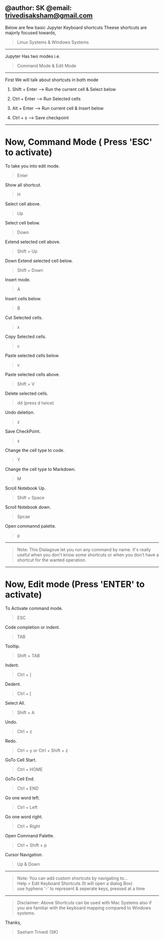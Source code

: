 @author: SK
@email: trivedisaksham@gmail.com
--------------------------------------------------------------------------
Below are few basic Jupyter Keyboard shortcuts
Theese shortcuts are majorly focused towards,
> Linux Systems & Windows Systems
--------------------------------------------------------------------------

Jupyter Has two modes i.e. 

> Command Mode & Edit Mode

--------------------------------------------------------------------------

First We will talk about shortcuts in both mode

1. Shift + Enter --> Run the current cell & Select below

2. Ctrl + Enter --> Run Selected cells

3. Alt + Enter --> Run current cell & Insert below

4. Ctrl + s --> Save checkpoint

--------------------------------------------------------------------------

# Now, Command Mode  ( Press 'ESC' to activate)

To take you into edit mode.
> Enter

Show all shortcut.
> H  

Select cell above.
> Up 
 
Select cell below.
> Down 

Extend selected cell above.
> Shift + Up 

Down Extend selected cell below.
> Shift + Down 

Insert mode.
> A

Insert cells below.
> B

Cut Selected cells.
> x

Copy Selected cells.
> c

Paste selected cells below.
> v

Paste selected cells above.
> Shift + V

Delete selected cells.
> dd (press d twice)

Undo deletion.
> z

Save CheckPoint.
> s

Change the cell type to code.
> Y

Change the cell type to Markdown.
> M

Scroll Notebook Up.
> Shift + Space

Scroll Notebook down.
> Spcae

Open commannd palette.
> p

-------------------------------------------------------------------------- 
> Note: This Dialagoue let you run any command by name. It's really  
> useful when you don't know some shortcuts or when you don't have a 
> shortcut for the wanted operation.                                
--------------------------------------------------------------------------


# Now, Edit mode (Press 'ENTER' to activate)

To Activate command mode.
> ESC

Code completion or indent.
> TAB  

Tooltip.
> Shift + TAB

Indent.
> Ctrl + ]

Dedent. 
> Ctrl + [

Select All.
> Shift + A

Undo.
> Ctrl + z

Redo.
> Ctrl + y
or 
> Ctrl + Shift + z

GoTo Cell Start.
> Ctrl + HOME

GoTo Cell End.
> Ctrl + END

Go one word left.
> Ctrl + Left

Go one word right.
> Ctrl + Right

Open Command Palette.
> Ctrl + Shift + p

Cursor Navigation.
> Up & Down 

--------------------------------------------------------------------------
> Note: You can add custom shortcuts by navigating to...            
> Help > Edit Keyboard Shortcuts (It will open a dialog Box)       
> use hyphens '-' to represent & seperate keys, pressed at a time 
--------------------------------------------------------------------------

> Disclaimer: Above Shortcuts can be used with Mac Systems also if you are 
familiar with the keyboard mapping compared to Windows systems.

Thanks,
> Sasham Trivedi (SK)
